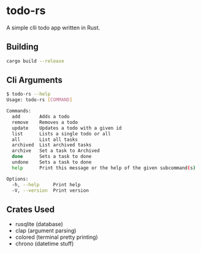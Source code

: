 # todo-rs
A simple clli todo app written in Rust.


## Building 
```bash
cargo build --release
```

## Cli Arguments

```bash
$ todo-rs --help
Usage: todo-rs [COMMAND]

Commands:
  add       Adds a todo
  remove    Removes a todo
  update    Updates a todo with a given id
  list      Lists a single todo or all
  all       List all tasks
  archived  List archived tasks
  archive   Set a task to Archived
  done      Sets a task to done
  undone    Sets a task to done
  help      Print this message or the help of the given subcommand(s)

Options:
  -h, --help     Print help
  -V, --version  Print version
```

## Crates Used
- rusqlite (database)
- clap (argument parsing)
- colored (terminal pretty printing)
- chrono (datetime stuff)